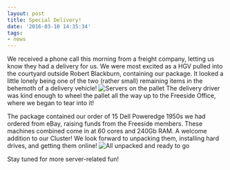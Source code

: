 ```yaml
---
layout: post
title: Special Delivery!
date: '2016-03-10 14:35:34'
tags:
- news
---
```


We received a phone call this morning from a freight company, letting us know they had a delivery for us. We were most excited as a HGV pulled into the courtyard outside Robert Blackburn, containing our package. It looked a little lonely being one of the two (rather small) remaining items in the behemoth of a delivery vehicle!
![Servers on the pallet](http://i.imgur.com/fkNlxZM.jpg)
The delivery driver was kind enough to wheel the pallet all the way up to the Freeside Office, where we  began to tear into it!

The package contained our order of 15 Dell Poweredge 1950s we had ordered from eBay, raising funds from the Freeside members. These machines combined come in at 60 cores and 240Gb RAM. A welcome addition to our Cluster! We look forward to unpacking them, installing hard drives, and getting them online!
![All unpacked and ready to go](http://i.imgur.com/1ffx95s.jpg)

Stay tuned for more server-related fun!